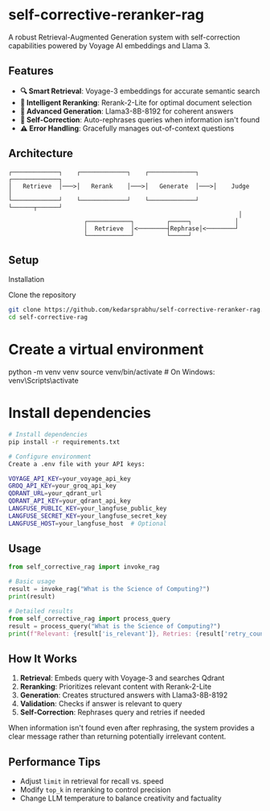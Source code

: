 # self-corrective-reranker-rag

A robust Retrieval-Augmented Generation system with self-correction capabilities powered by Voyage AI embeddings and Llama 3.

## Features

- **🔍 Smart Retrieval**: Voyage-3 embeddings for accurate semantic search
- **🔄 Intelligent Reranking**: Rerank-2-Lite for optimal document selection
- **🧠 Advanced Generation**: Llama3-8B-8192 for coherent answers
- **🔁 Self-Correction**: Auto-rephrases queries when information isn't found
- **⚠️ Error Handling**: Gracefully manages out-of-context questions

## Architecture

```
┌─────────────┐    ┌─────────────┐    ┌─────────────┐    ┌─────────────┐
│   Retrieve  │───>│   Rerank    │───>│   Generate  │───>│    Judge    │
└─────────────┘    └─────────────┘    └─────────────┘    └──────┬──────┘
                                                                │
                     ┌────────────┐         ┌─────┐            │
                     │  Retrieve  │<────────┤Rephrase│<────────┘
                     └────────────┘         └─────┘
```

## Setup
Installation

Clone the repository
```bash
git clone https://github.com/kedarsprabhu/self-corrective-reranker-rag.git
cd self-corrective-rag
```

# Create a virtual environment
python -m venv venv
source venv/bin/activate  # On Windows: venv\Scripts\activate

# Install dependencies
```bash
# Install dependencies
pip install -r requirements.txt

# Configure environment
Create a .env file with your API keys:

VOYAGE_API_KEY=your_voyage_api_key
GROQ_API_KEY=your_groq_api_key
QDRANT_URL=your_qdrant_url
QDRANT_API_KEY=your_qdrant_api_key
LANGFUSE_PUBLIC_KEY=your_langfuse_public_key
LANGFUSE_SECRET_KEY=your_langfuse_secret_key
LANGFUSE_HOST=your_langfuse_host  # Optional
```

## Usage

```python
from self_corrective_rag import invoke_rag

# Basic usage
result = invoke_rag("What is the Science of Computing?")
print(result)

# Detailed results
from self_corrective_rag import process_query
result = process_query("What is the Science of Computing?")
print(f"Relevant: {result['is_relevant']}, Retries: {result['retry_count']}")
```

## How It Works

1. **Retrieval**: Embeds query with Voyage-3 and searches Qdrant
2. **Reranking**: Prioritizes relevant content with Rerank-2-Lite
3. **Generation**: Creates structured answers with Llama3-8B-8192
4. **Validation**: Checks if answer is relevant to query
5. **Self-Correction**: Rephrases query and retries if needed

When information isn't found even after rephrasing, the system provides a clear message rather than returning potentially irrelevant content.

## Performance Tips

- Adjust `limit` in retrieval for recall vs. speed
- Modify `top_k` in reranking to control precision
- Change LLM temperature to balance creativity and factuality
